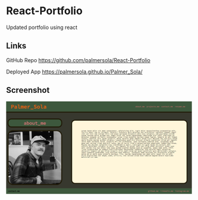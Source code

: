 # React-Portfolio

Updated portfolio using react

## Links

GitHub Repo
https://github.com/palmersola/React-Portfolio

Deployed App
https://palmersola.github.io/Palmer_Sola/

## Screenshot

<img src="./reactportfolio.png"/>
